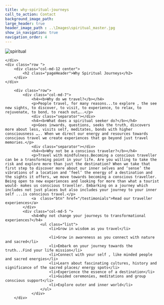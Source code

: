 ```yaml
---
title: why-spiritual-journeys
call_to_action: Contact
background_image_path:
large_header: true
header_image_path : ..\Images\spiritual_master.jpg
show_in_navigation: true
navigation_order: 4
---
```

<div class="container">
	<div class="row">
		<div class="col-md-12">
			<img src= "{{page.header_image_path}}" alt="spiritual">
		</div>

	</div>
	<div class="row ">
		<div class="col-md-12 center">
			<h2 class="pageHeader">Why Spiritual Journeys</h2>
		</div>
	</div>
	
		<div class="row">
			<div class="col-md-7">
				<h4><b>Why do we travel?</b></h4>
                <p>People travel, for many reasons...to explore , the see new sights, to discover, to visit, to experience, to relax, to rejuvenate, to bond, to reach out…..</p>
                <div class="separator"></div>
                <h4><b>What does a spiritual seeker do?</b></h4>
                <p>Goes inwards, questions, seeks the truth, discovers more about less, visits self, meditates, bonds with higher consciousness ….. When we direct our energy and resources towards conscious travel we create experiences that go beyond just travel memories.</p>
                <div class="separator"></div>
                <h4><b>Why not be a conscious traveler?</b></h4>
                <p>Travel with mindfulness.Becoming a conscious traveller can be a transforming point in your life. Are you willing to take the risk and explore more than just the destination? When we take that first step to discover more about our inner selves and ‘sense’ the vibrations of a location and ‘feel’ the energy of a destination and the sights it offers, we move towards becoming a conscious traveller. Being open to new experiences and looking for more than what a tourist would- makes us conscious traveller. Embarking on a journey which includes not just places but also includes your journey to your inner self ...is conscious travel.</p>
                <a  class="btn" href="/testimonials">Read our traveller experiences</a>
            </div>
            <div class="col-md-5 ">
                <h4>Why not change your journeys to transformational experiences?</h4>
                	<ul class="list">
                        <li>Grow in wisdom as you travel</li>

                        <li>Grow in awareness as you connect with nature and sacred</li>
                        <li>Embark on your journey towards the truth...Find your life mission</li>
                        <li>Connect with your self , like minded people and sacred energies</li>
                        <li>Learn about fascinating cultures, history and significance of the sacred places/ energy spots</li>
                        <li>Experience the essence of a destination</li>
                        <li>Guided ceremonies, meditations and group conscious support</li>
                        <li>Explore outer and inner world</li>
                    </ul>
                </div>
		</div>
</div>